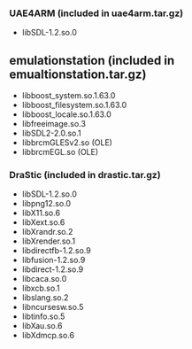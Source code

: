 ### UAE4ARM (included in uae4arm.tar.gz)
- libSDL-1.2.so.0

## emulationstation (included in emualtionstation.tar.gz)
- libboost_system.so.1.63.0 
- libboost_filesystem.so.1.63.0
- libboost_locale.so.1.63.0
- libfreeimage.so.3
- libSDL2-2.0.so.1
- libbrcmGLESv2.so (OLE)
- libbrcmEGL.so (OLE)


### DraStic (included in drastic.tar.gz)
- libSDL-1.2.so.0
- libpng12.so.0
- libX11.so.6
- libXext.so.6
- libXrandr.so.2
- libXrender.so.1
- libdirectfb-1.2.so.9
- libfusion-1.2.so.9
- libdirect-1.2.so.9
- libcaca.so.0
- libxcb.so.1
- libslang.so.2
- libncursesw.so.5
- libtinfo.so.5
- libXau.so.6
- libXdmcp.so.6